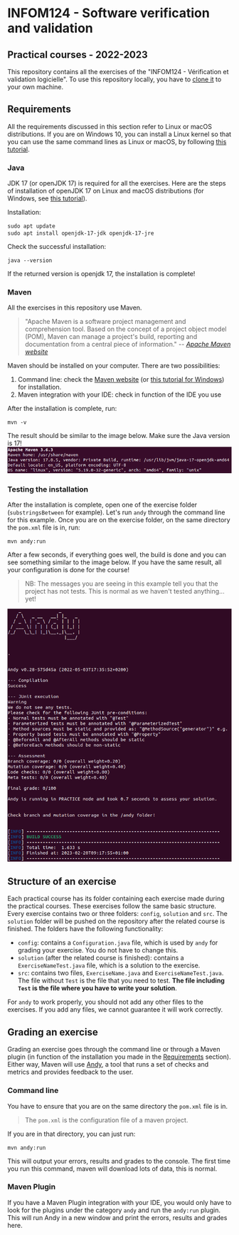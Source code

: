 # INFOM124 - Software verification and validation
## Practical courses - 2022-2023

This repository contains all the exercises of the "INFOM124 - Vérification et validation logicielle". To use this repository locally, you have to [clone it](https://docs.github.com/en/repositories/creating-and-managing-repositories/cloning-a-repository) to your own machine.

## Requirements

All the requirements discussed in this section refer to Linux or macOS distributions. If you are on Windows 10, you can install a Linux kernel so that you can use the same command lines as Linux or macOS, by following [this tutorial](https://www.ssl.com/fr/comment/activer-le-sous-syst%C3%A8me-linux-installer-ubuntu-windows-10/).

### Java

JDK 17 (or openJDK 17) is required for all the exercises. Here are the steps of installation of openJDK 17 on Linux and macOS distributions (for Windows, see [this tutorial](https://java.tutorials24x7.com/blog/how-to-install-openjdk-17-on-windows)).

Installation:
```console
sudo apt update
sudo apt install openjdk-17-jdk openjdk-17-jre
```

Check the successful installation:
```console
java --version
```

If the returned version is openjdk 17, the installation is complete!

### Maven

All the exercises in this repository use Maven.

> "Apache Maven is a software project management and comprehension tool. Based on the concept of a project object model (POM), Maven can manage a project's build, reporting and documentation from a central piece of information."
> -- <cite>[Apache Maven website](https://maven.apache.org/)</cite>

Maven should be installed on your computer. There are two possibilities:
1. Command line: check the [Maven website](https://maven.apache.org/install.html) (or [this tutorial for Windows](https://phoenixnap.com/kb/install-maven-windows)) for installation.
2. Maven integration with your IDE: check in function of the IDE you use

After the installation is complete, run:
```console
mvn -v
```

The result should be similar to the image below. Make sure the Java version is 17!
![](images/maven-version.png)

### Testing the installation

After the installation is complete, open one of the exercise folder (`substringsBetween` for example). Let's run `andy` through the command line for this example. Once you are on the exercise folder, on the same directory the `pom.xml` file is in, run:
```console
mvn andy:run
```

After a few seconds, if everything goes well, the build is done and you can see something similar to the image below. If you have the same result, all your configuration is done for the course!
> NB: The messages you are seeing in this example tell you that the project has not tests. This is normal as we haven't tested anything... yet!

![](images/example-andy-execution.png)

## Structure of an exercise

Each practical course has its folder containing each exercise made during the practical courses. These exercises follow the same basic structure. Every exercise contains two or three folders: `config`, `solution` and `src`. The `solution` folder will be pushed on the repository after the related course is finished. The folders have the following functionality:
- `config`: contains a `Configuration.java` file, which is used by `andy` for grading your exercise. You do not have to change this.
- `solution` (after the related course is finished): contains a `ExerciseNameTest.java` file, which is a solution to the exercise.
- `src`: contains two files, `ExerciseName.java` and `ExerciseNameTest.java`. The file without `Test` is the file that you need to test. **The file including `Test` is the file where you have to write your solution**.

For `andy` to work properly, you should not add any other files to the exercises. If you add any files, we cannot guarantee it will work correctly.

## Grading an exercise

Grading an exercise goes through the command line or through a Maven plugin (in function of the installation you made in the [Requirements](#requirements) section). Either way, Maven will use [Andy](https://github.com/cse1110/andy), a tool that runs a set of checks and metrics and provides feedback to the user.

### Command line

You have to ensure that you are on the same directory the `pom.xml` file is in.
> The `pom.xml` is the configuration file of a maven project.

If you are in that directory, you can just run:
```console
mvn andy:run
```
This will output your errors, results and grades to the console. The first time you run this command, maven will download lots of data, this is normal.

### Maven Plugin

If you have a Maven Plugin integration with your IDE, you would only have to look for the plugins under the category `andy` and run the `andy:run` plugin. This will run Andy in a new window and print the errors, results and grades here.